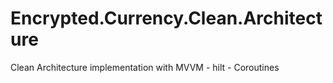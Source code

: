 # Encrypted.Currency.Clean.Architecture
Clean Architecture implementation with MVVM - hilt - Coroutines 
